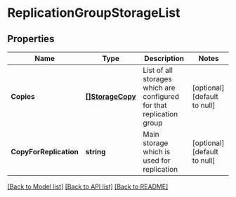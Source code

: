 # ReplicationGroupStorageList

## Properties
Name | Type | Description | Notes
------------ | ------------- | ------------- | -------------
**Copies** | [**[]StorageCopy**](StorageCopy.md) | List of all storages which are configured for that replication group | [optional] [default to null]
**CopyForReplication** | **string** | Main storage which is used for replication | [optional] [default to null]

[[Back to Model list]](../README.md#documentation-for-models) [[Back to API list]](../README.md#documentation-for-api-endpoints) [[Back to README]](../README.md)

